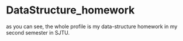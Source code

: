 # DataStructure_homework
as you can see, the whole profile is my data-structure homework in my second semester in SJTU.
